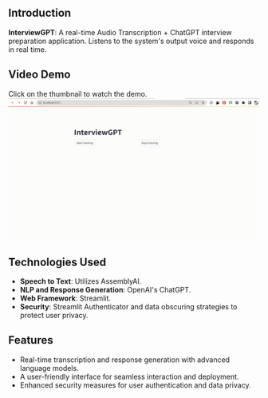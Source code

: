 ## Introduction
**InterviewGPT**: A real-time Audio Transcription + ChatGPT interview preparation application. Listens to the system's output voice and responds in real time.

## Video Demo
Click on the thumbnail to watch the demo.<br>
<a href="https://youtu.be/26__rpg5AvA">
[![Demo](https://github.com/snehitvaddi/InterviewGPT/blob/main/ApplicationDemo.gif?raw=true)](https://github.com/snehitvaddi/InterviewGPT/blob/main/ApplicationDemo.mp4.mp4?raw=true)
</a>

## Technologies Used
- **Speech to Text**: Utilizes AssemblyAI.
- **NLP and Response Generation**: OpenAI's ChatGPT.
- **Web Framework**: Streamlit.
- **Security**: Streamlit Authenticator and data obscuring strategies to protect user privacy.

## Features
- Real-time transcription and response generation with advanced language models.
- A user-friendly interface for seamless interaction and deployment.
- Enhanced security measures for user authentication and data privacy.
